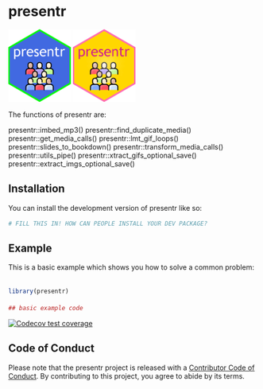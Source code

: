 
# presentr

<img src="inst/extdata/presentr-hexSticker-royalblue.png" width="25%" height="25%">
<img src="inst/extdata/presentr-hexSticker-gold.png" width="25%" height="25%">


The functions of presentr are:

presentr::imbed_mp3()
presentr::find_duplicate_media()
presentr::get_media_calls()
presentr::lmt_gif_loops()
presentr::slides_to_bookdown()
presentr::transform_media_calls()
presentr::utils_pipe()
presentr::xtract_gifs_optional_save()
presentr::extract_imgs_optional_save()



## Installation

You can install the development version of presentr like so:

``` r
# FILL THIS IN! HOW CAN PEOPLE INSTALL YOUR DEV PACKAGE?
```

## Example

This is a basic example which shows you how to solve a common problem:

``` r

library(presentr)

## basic example code

```

 <!-- badges: start -->
  [![Codecov test coverage](https://codecov.io/gh/danswart/presentr/branch/main/graph/badge.svg)](https://app.codecov.io/gh/danswart/presentr?branch=main)
  <!-- badges: end -->

## Code of Conduct


Please note that the presentr project is released with a [Contributor Code of Conduct](https://contributor-covenant.org/version/2/1/CODE_OF_CONDUCT.html). By contributing to this project, you agree to abide by its terms.
